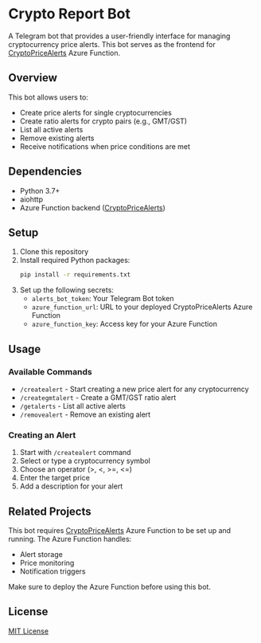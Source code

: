 # Crypto Report Bot

A Telegram bot that provides a user-friendly interface for managing cryptocurrency price alerts. This bot serves as the frontend for [CryptoPriceAlerts](https://github.com/GraniLuk/CryptoPriceAlerts) Azure Function.

## Overview

This bot allows users to:
- Create price alerts for single cryptocurrencies
- Create ratio alerts for crypto pairs (e.g., GMT/GST)
- List all active alerts
- Remove existing alerts
- Receive notifications when price conditions are met

## Dependencies

- Python 3.7+
- aiohttp
- Azure Function backend ([CryptoPriceAlerts](https://github.com/GraniLuk/CryptoPriceAlerts))

## Setup

1. Clone this repository
2. Install required Python packages:
   ```bash
   pip install -r requirements.txt
   ```
3. Set up the following secrets:
   - `alerts_bot_token`: Your Telegram Bot token
   - `azure_function_url`: URL to your deployed CryptoPriceAlerts Azure Function
   - `azure_function_key`: Access key for your Azure Function

## Usage

### Available Commands

- `/createalert` - Start creating a new price alert for any cryptocurrency
- `/creategmtalert` - Create a GMT/GST ratio alert
- `/getalerts` - List all active alerts
- `/removealert` - Remove an existing alert

### Creating an Alert

1. Start with `/createalert` command
2. Select or type a cryptocurrency symbol
3. Choose an operator (>, <, >=, <=)
4. Enter the target price
5. Add a description for your alert

## Related Projects

This bot requires [CryptoPriceAlerts](https://github.com/GraniLuk/CryptoPriceAlerts) Azure Function to be set up and running. The Azure Function handles:
- Alert storage
- Price monitoring
- Notification triggers

Make sure to deploy the Azure Function before using this bot.

## License

[MIT License](LICENSE)
